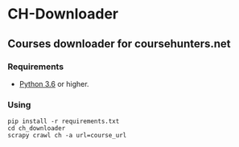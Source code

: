 # CH-Downloader
## Courses downloader for coursehunters.net

### Requirements

* [Python 3.6](https://www.python.org/downloads/release/python-366/) or higher. 

### Using

```
pip install -r requirements.txt
cd ch_downloader
scrapy crawl ch -a url=course_url
```
